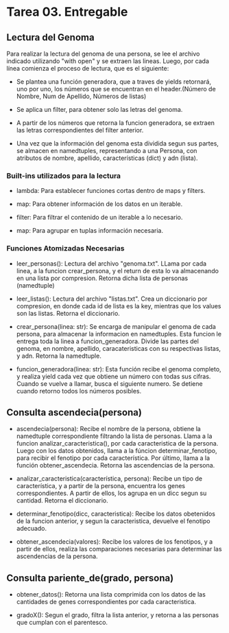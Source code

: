 # Tarea 03. Entregable

## Lectura del Genoma

Para realizar la lectura del genoma de una persona, se lee el archivo indicado utilizando "with open" y se extraen las lineas. Luego, por cada línea comienza el proceso de lectura, que es el siguiente:

  - Se plantea una función generadora, que a traves de yields retornará, uno por uno, los números que se encuentran en el header.(Número de Nombre, Num de Apellido, Números de listas)

  - Se aplica un filter, para obtener solo las letras del genoma.

  - A partir de los números que retorna la funcion generadora, se extraen las letras correspondientes del filter anterior.

  - Una vez que la información del genoma esta dividida segun sus partes, se almacen en namedtuples, representando a una Persona, con atributos de nombre, apellido, características (dict) y adn (lista).

### Built-ins utilizados para la lectura

  - lambda: Para establecer funciones cortas dentro de maps y filters.

  - map: Para obtener información de los datos en un iterable.

  - filter: Para filtrar el contenido de un iterable a lo necesario.

  - map: Para agrupar en tuplas información necesaria.

### Funciones Atomizadas Necesarias

  - leer_personas(): Lectura del archivo "genoma.txt". LLama por cada linea, a la funcion crear_persona, y el return de esta lo va almacenando en una lista por compresion. Retorna dicha lista de personas (namedtuple)

  - leer_listas(): Lectura del archivo "listas.txt". Crea un diccionario por compresion, en donde cada id de lista es la key, mientras que los values son las listas. Retorna el diccionario.

  - crear_persona(linea: str): Se encarga de manipular el genoma de cada persona, para almacenar la informacion en namedtuples. Esta funcion le entrega toda la linea a funcion_generadora. Divide las partes del genoma, en nombre, apellido, caracateristicas con su respectivas listas, y adn. Retorna la namedtuple.

  - funcion_generadora(linea: str): Esta función recibe el genoma completo, y realiza yield cada vez que obtiene un número con todas sus cifras. Cuando se vuelve a llamar, busca el siguiente numero. Se detiene cuando retorno todos los números posibles.


## Consulta ascendecia(persona)

  - ascendecia(persona): Recibe el nombre de la persona, obtiene la namedtuple correspondiente filtrando la lista de personas. Llama a la funcion analizar_caracteristica(), por cada caracteristica de la persona. Luego con los datos obtenidos, llama a la fúncion determinar_fenotipo, para recibir el fenotipo por cada característica. Por último, llama a la función obtener_ascendecia. Retorna las ascendencias de la persona.

  - analizar_caracteristica(característica, persona): Recibe un tipo de característica, y a partir de la persona, encuentra los genes correspondientes. A partir de ellos, los agrupa en un dicc segun su cantidad. Retorna el diccionario.

  - determinar_fenotipo(dicc, caracteristica): Recibe los datos obetenidos de la funcion anterior, y segun la caracteristica, devuelve el fenotipo adecuado.

  - obtener_ascendecia(valores): Recibe los valores de los fenotipos, y a partir de ellos, realiza las comparaciones necesarias para determinar las ascendencias de la persona.


## Consulta pariente_de(grado, persona)

  -  obtener_datos(): Retorna una lista comprimida con los datos de las cantidades de genes correspondientes por cada caracteristica.

  - gradoX(): Segun el grado, filtra la lista anterior, y retorna a las personas que cumplan con el parentesco.
